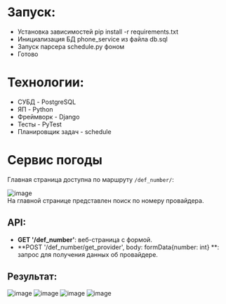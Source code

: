 # Запуск:

- Установка зависимостей pip install -r requirements.txt
- Инициализация БД phone_service из файла db.sql
- Запуск парсера schedule.py фоном
- Готово

# Технологии:

- СУБД - PostgreSQL
- ЯП - Python
- Фреймворк - Django
- Тесты - PyTest
- Планировщик задач - schedule

# Сервис погоды

Главная страница доступна по маршруту `/def_number/`:

![image](https://github.com/glitteryskroll/phone_service/assets/55313356/4a4d2cbc-d9cb-484e-9ed9-671b93d38395)
<br/>На главной странице представлен поиск по номеру провайдера.
## API:

- **GET '/def_number'**: веб-страница с формой.
- **POST '/def_number/get_provider', body: formData{number: int} **: запрос для получения данных об провайдере.
## Результат:
![image](https://github.com/glitteryskroll/phone_service/assets/55313356/9f6ae204-2a2b-49aa-8e38-1f183967cec5)
![image](https://github.com/glitteryskroll/phone_service/assets/55313356/d9411149-f134-46cf-b9df-e23a917639c4)
![image](https://github.com/glitteryskroll/phone_service/assets/55313356/8a72e869-aacb-4fff-9664-bbd5576f3d44)
![image](https://github.com/glitteryskroll/phone_service/assets/55313356/9828b596-1f4f-456c-838d-e676ba916089)



